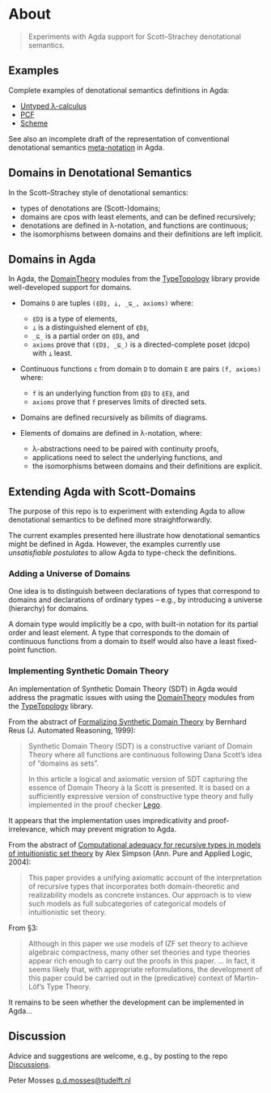 # About

> Experiments with Agda support for Scott–Strachey denotational semantics.

## Examples

Complete examples of denotational semantics definitions in Agda:

- [Untyped λ-calculus](md/ULC.All.md)
- [PCF](md/PCF.All.md)
- [Scheme](md/Scheme.All.md)

See also an incomplete draft of the representation of conventional denotational semantics
[meta-notation](meta-notation.md) in Agda.

## Domains in Denotational Semantics

In the Scott–Strachey style of denotational semantics:

- types of denotations are (Scott-)domains;
- domains are cpos with least elements, and can be defined recursively;
- denotations are defined in λ-notation, and functions are continuous;
- the isomorphisms between domains and their definitions are left implicit.

## Domains in Agda

In Agda, the [DomainTheory] modules from the [TypeTopology] library provide
well-developed support for domains.

- Domains `D` are tuples `(⟪D⟫, ⊥, _⊑_, axioms)` where:
  
  - `⟪D⟫` is a type of elements,
  - `⊥` is a distinguished element of `⟪D⟫`,
  - `_⊑_` is a partial order on `⟪D⟫`, and
  - `axioms` prove that `(⟪D⟫, _⊑_)` is a directed-complete poset (dcpo)
    with `⊥` least.

- Continuous functions `c` from domain `D` to domain `E`  are pairs
  `(f, axioms)` where:

  - `f` is an underlying function from `⟪D⟫` to `⟪E⟫`, and
  - `axioms` prove that `f` preserves limits of directed sets.

- Domains are defined recursively as bilimits of diagrams.

- Elements of domains are defined in λ-notation, where:

  - λ-abstractions need to be paired with continuity proofs,
  - applications need to select the underlying functions, and
  - the isomorphisms between domains and their definitions are explicit.

## Extending Agda with Scott-Domains

The purpose of this repo is to experiment with extending Agda to allow
denotational semantics to be defined more straightforwardly.

The current examples presented here illustrate how denotational semantics might
be defined in Agda.
However, the examples currently use *unsatisfiable postulates* to allow Agda to
type-check the definitions.

### Adding a Universe of Domains

One idea is to distinguish between declarations of types that correspond
to domains and declarations of ordinary types – e.g., by introducing a universe
(hierarchy) for domains.

A domain type would implicitly be a cpo, with built-in notation for its partial
order and least element. A type that corresponds to the domain of continuous 
functions from a domain to itself would also have a least fixed-point function.

### Implementing Synthetic Domain Theory

An implementation of Synthetic Domain Theory (SDT) in Agda would address the
pragmatic issues with using the [DomainTheory] modules from the [TypeTopology]
library.

From the abstract of [Formalizing Synthetic Domain Theory] by Bernhard Reus
(J. Automated Reasoning, 1999):

> Synthetic Domain Theory (SDT) is a constructive variant of Domain Theory
> where all functions are continuous following Dana Scott’s idea of
> “domains as sets”.
> 
> In this article a logical and axiomatic version of SDT capturing the essence
> of Domain Theory à la Scott is presented. It is based on a sufficiently
> expressive version of constructive type theory and fully implemented in the
> proof checker [Lego].

It appears that the implementation uses impredicativity and proof-irrelevance,
which may prevent migration to Agda.

From the abstract of
[Computational adequacy for recursive types in models of intuitionistic set theory]
by Alex Simpson (Ann. Pure and Applied Logic, 2004):

> This paper provides a unifying axiomatic account of the interpretation of
> recursive types that incorporates both domain-theoretic and realizability
> models as concrete instances. Our approach is to view such models as full
> subcategories of categorical models of intuitionistic set theory. 

From §3:

> Although in this paper we use models of IZF set theory to achieve algebraic
> compactness, many other set theories and type theories appear rich enough to
> carry out the proofs in this paper. ... In fact, it seems likely that, with
> appropriate reformulations, the development of this paper could be carried
> out in the (predicative) context of Martin-Löf’s Type Theory.

It remains to be seen whether the development can be implemented in Agda...

## Discussion

Advice and suggestions are welcome, e.g., by posting to the repo [Discussions].

Peter Mosses <p.d.mosses@tudelft.nl>

[standard Agda library version 2.1]: https://agda.github.io/agda-stdlib/v2.1 "Agda library"
[DomainTheory]: https://martinescardo.github.io/TypeTopology/DomainTheory.index.html "Agda modules"
[TypeTopology]: https://martinescardo.github.io/TypeTopology/ "Agda library"
[DomainTheory.Bilimits.Dinfinity]: https://martinescardo.github.io/TypeTopology/DomainTheory.Bilimits.Dinfinity.html  "Agda module"
[Formalizing Synthetic Domain Theory]: https://doi.org/10.1023/A:1006258506401 "JAR paper DOI"
[Lego]: https://www.dcs.ed.ac.uk/home/lego/ "Web page"
[Computational adequacy for recursive types in models of intuitionistic set theory]: https://doi.org/10.1016/j.apal.2003.12.005 "APAL paper DOI"
[Discussions]: https://github.com/pdmosses/xds-agda/discussions